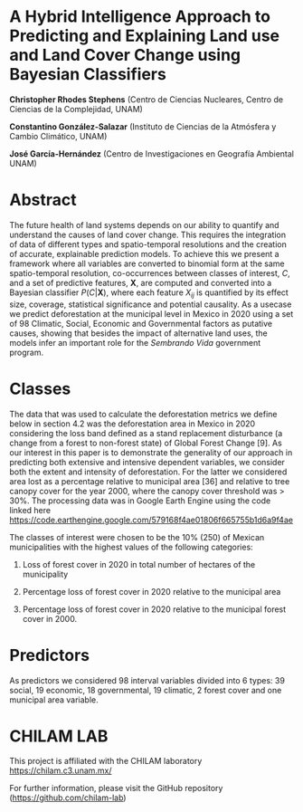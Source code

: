 
# A Hybrid Intelligence Approach to Predicting and Explaining Land use and Land Cover Change using Bayesian Classifiers
**Christopher Rhodes Stephens** (Centro de Ciencias Nucleares, Centro de Ciencias de la Complejidad, UNAM)

**Constantino González-Salazar** (Instituto de Ciencias de la Atmósfera y Cambio Climático, UNAM)

**José García-Hernández** (Centro de Investigaciones en Geografía Ambiental UNAM)

# Abstract
The future health of land systems depends on our ability to quantify and understand
the causes of land cover change. This requires the integration of data of different types
and spatio-temporal resolutions and the creation of accurate, explainable prediction
models. To achieve this we present a framework where all variables are converted to
binomial form at the same spatio-temporal resolution, co-occurrences between classes
of interest, $C$, and a set of predictive features, $\mathbf X$, are computed and
converted into a Bayesian classifier $P(C|\mathbf X)$, where each feature $X_{ij}$ is
quantified by its effect size, coverage, statistical significance and potential causality. As
a usecase we predict deforestation at the municipal level in Mexico in 2020 using a set
of 98 Climatic, Social, Economic and Governmental factors as putative causes,
showing that besides the impact of alternative land uses, the models infer an important
role for the *Sembrando Vida* government program.

# Classes
The data that was used to calculate the deforestation metrics we define
below in section 4.2 was the deforestation area in Mexico in 2020 considering
the loss band defined as a stand replacement disturbance (a change from a
forest to non-forest state) of Global Forest Change [9]. As our interest in this
paper is to demonstrate the generality of our approach in predicting both
extensive and intensive dependent variables, we consider both the extent
and intensity of deforestation. For the latter we considered area lost as a
percentage relative to municipal area [36] and relative to tree canopy cover for
the year 2000, where the canopy cover threshold was > 30%. The processing
data was in Google Earth Engine using the code linked here <https://code.earthengine.google.com/579168f4ae01806f665755b1d6a9f4ae>

The classes of interest were chosen to be the 10% (250) of
Mexican municipalities with the highest values of the following categories:

1. Loss of forest cover in 2020 in total number of hectares of the municipality

2. Percentage loss of forest cover in 2020 relative to the municipal area

3. Percentage loss of forest cover in 2020 relative to the municipal forest
cover in 2000.

# Predictors 
As predictors we considered 98 interval variables divided into 6 types:
39 social, 19 economic, 18 governmental, 19 climatic, 2 forest cover and
one municipal area variable.

# CHILAM LAB 
This project is affiliated with the CHILAM laboratory <https://chilam.c3.unam.mx/>

For further information, please visit the GitHub repository (https://github.com/chilam-lab)
